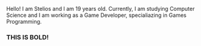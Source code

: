 Hello! I am Stelios and I am 19 years old. Currently, I am studying Computer Science and I am working as a Game Developer, specialiazing in Games Programming.

### THIS IS BOLD!

